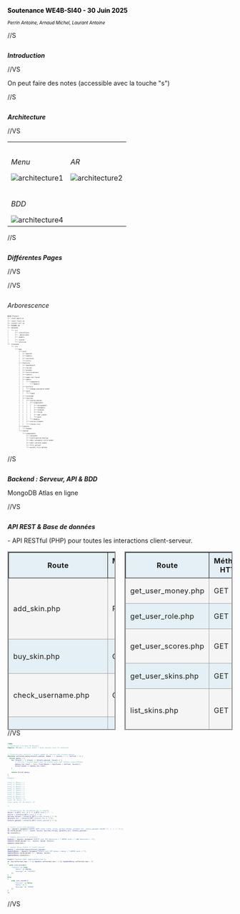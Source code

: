 <style>
p {
  text-align: justify;
}
img {
  display: block;
  margin-left: auto;
  margin-right: auto;
  max-width: 100%;
}
h1, h2, h3, h4, h5, h6 {
  text-align: center;
  margin-top: 2em;
  margin-bottom: 1em;
  text-align: initial;
}
ul, ol {
  margin-left: 2em;
  margin-top: 0.2em;   
  margin-bottom: 0.2em;
  padding-top: 0;
  padding-bottom: 0;
}
li {
  margin-top: 0.1em;
  margin-bottom: 0.1em;
  padding-top: 0;
  padding-bottom: 0;
}
table {
  margin-left: auto;
  margin-right: auto;
}
@page {
  @bottom-center {
    content: counter(page);
  }
}
pre, code {
  max-width: 100% !important;
  width: 100% !important;
  display: block;
  box-sizing: border-box;
  font-size: 0.5em;
  line-height: 1.5;
}
</style>

<!-- -------------------------INTRO------------------------------ -->
<section data-background-image="https://chaelpixserver.ddns.net/filetransfer/data/sy43/moodle.png" style="width: 80%;">
    <br><br><br><br><br><br><br>
    <h4 style="color: black;"> Soutenance WE4B-SI40 - 30 Juin 2025 </h4>
    <p style="font-size: 0.7em; color: black;"> <i>Perrin Antoine, Arnaud Michel, Laurant Antoine </i></p>
</section>

//S

<h5>Introduction</h5>

//VS

<aside class="notes">
   On peut faire des notes (accessible avec la touche "s")
</aside>

//S

<h5> Architecture </h5>
//VS
<table>
    <tr>
        <td><h6>Menu</h6><img src="img/slide/front.png" alt="architecture1" style="max-width: 100%;"></td>
        <td><h6>AR</h6><img src="img/slide/back.png" alt="architecture2" style="max-width: 100%;"></td>
    </tr>
    <tr>
        <td><h6>BDD</h6><img src="img/slide/uml_bdd.png" alt="architecture4" style="max-width: 100%;"></td>
    </tr>
</table>

//S

<h5>Différentes Pages</h5>


//VS


//VS

<h6> Arborescence </h6>

```plaintext[1:1,2-4 | 6, 13 | 6-12 | 13 | 16-20 | 21-28, 31, 33, 35-36 | 36-47 | 48-57]
WE4B-Project
├── start-back.sh
├── start-front.sh
├── install-all.sh
├── README.md
├── backend
│   └── src
│       ├── controllers
│       ├── _devscripts
│       ├── models
│       ├── routes
│       └── services
└── frontend
    └── src
        └───app
            ├───core
            │   ├───guards
            │   ├───models
            │   ├───services
            │   └───utils
            ├───features
            │   ├───dashboard
            │   ├───forums
            │   ├───grades
            │   ├───notifications
            │   ├───others
            │   ├───page-not-found
            │   ├───admin
            │   │   └───components
            │   │       └───modals
            │   ├───profile
            │   │   └───change-password-modal
            │   ├───auth
            │   │   └───login
            │   ├───calendar
            │   ├───courses
            │   │   ├───course-detail
            │   │   │   ├───components
            │   │   │   │   ├───assignment
            │   │   │   │   ├───category
            │   │   │   │   ├───content
            │   │   │   │   ├───forum
            │   │   │   │   ├───pdf-viewer
            │   │   │   │   └───post
            │   │   │   └───modals
            │   │   ├───course-element
            │   │   └───course-list
            ├───layouts
            │   └───header
            └───shared
                └───components
                    ├───calendar
                    ├───confirmation-dialog
                    ├───edit-category-title-modal
                    ├───edit-content-modal
                    ├───file-upload
                    └───gridfs-file-upload
```


//S

<h5> Backend : Serveur, API & BDD </h5>

<aside class="notes">
    MongoDB Atlas en ligne
</aside>


//VS

 <h5> API REST & Base de données </h5> <!-- (Critère : Intégration BDD) -->
- API RESTful (PHP) pour toutes les interactions client-serveur.

<!DOCTYPE html>
<html lang="fr">
<head>
    <meta charset="UTF-8">
    <meta name="viewport" content="width=device-width, initial-scale=1.0">
    <title>API Routes</title>
    <style>
        .container {
            display: flex;
            height: 400px;
            font-size: 0.3em;
            gap: 20px;
        }
        .api-table {
            height: 400px;
            border-collapse: collapse;
            border: 2px solid rgb(140, 140, 140);
            letter-spacing: 0.5px;
            flex: 1;
        }
        .api-table thead {
            background-color: rgb(228, 240, 245);
        }
        .api-table th {
            text-align: center;
            border: 1px solid black;
            padding: 8px 10px;
        }
        .api-table tbody tr {
            border: 1px solid rgb(160, 160, 160);
        }
        .api-table tbody tr:nth-child(odd) {
            background-color: rgb(245, 245, 245);
        }
        .api-table tbody tr:nth-child(even) {
            background-color: rgb(228, 240, 245);
        }
        .api-table td {
            border: 1px solid rgb(160, 160, 160);
            padding: 8px 10px;
        }
    </style>
</head>
<body>
    <div class="container">
        <table class="api-table" style="height: 400px;">
            <thead>
                <tr>
                    <th scope="col">Route</th>
                    <th scope="col">Méthode HTTP</th>
                    <th scope="col">Description rapide</th>
                </tr>
            </thead>
            <tbody>
                <tr>
                    <td>add_skin.php</td>
                    <td>POST</td>
                    <td>Ajout d'un skin (upload + BDD, protégé par mot de passe)</td>
                </tr>
                <tr>
                    <td>buy_skin.php</td>
                    <td>GET</td>
                    <td>Achat d'un skin par un utilisateur</td>
                </tr>
                <tr>
                    <td>check_username.php</td>
                    <td>GET</td>
                    <td>Vérifie la disponibilité d'un nom d'utilisateur</td>
                </tr>
                <tr>
                    <td>delete_score.php</td>
                    <td>GET</td>
                    <td>Supprime un score pour un utilisateur</td>
                </tr>
                <tr>
                    <td>delete_user.php</td>
                    <td>POST</td>
                    <td>Supprime un utilisateur (et ses données)</td>
                </tr>
                <tr>
                    <td>get_all_skins.php</td>
                    <td>GET</td>
                    <td>Récupère la liste de tous les skins</td>
                </tr>
                <tr>
                    <td>get_all_users.php</td>
                    <td>GET</td>
                    <td>Récupère la liste de tous les utilisateurs</td>
                </tr>
                <tr>
                    <td>get_global_scores.php</td>
                    <td>GET</td>
                    <td>Récupère les scores globaux (classement)</td>
                </tr>
                <tr>
                    <td>get_player_rank.php</td>
                    <td>GET</td>
                    <td>Récupère le rang d'un joueur</td>
                </tr>
                <tr>
                    <td>get_total_user_count.php</td>
                    <td>GET</td>
                    <td>Nombre total d'utilisateurs</td>
                </tr>
                <tr>
                    <td>get_user_bestscore.php</td>
                    <td>GET</td>
                    <td>Meilleur score d'un utilisateur</td>
                </tr>
            </tbody>
        </table>
        <table class="api-table" style="height: 400px;">
            <thead>
                <tr>
                    <th scope="col">Route</th>
                    <th scope="col">Méthode HTTP</th>
                    <th scope="col">Description rapide</th>
                </tr>
            </thead>
            <tbody>
                <tr>
                    <td>get_user_money.php</td>
                    <td>GET</td>
                    <td>Argent d'un utilisateur</td>
                </tr>
                <tr>
                    <td>get_user_role.php</td>
                    <td>GET</td>
                    <td>Rôle d'un utilisateur</td>
                </tr>
                <tr>
                    <td>get_user_scores.php</td>
                    <td>GET</td>
                    <td>Liste des scores d'un utilisateur</td>
                </tr>
                <tr>
                    <td>get_user_skins.php</td>
                    <td>GET</td>
                    <td>Liste des skins d'un utilisateur</td>
                </tr>
                <tr>
                    <td>list_skins.php</td>
                    <td>GET</td>
                    <td>Liste détaillée des skins (fonction avancée/admin)</td>
                </tr>
                <tr>
                    <td>login.php</td>
                    <td>GET</td>
                    <td>Vérifie l'existence d'un utilisateur (connexion)</td>
                </tr>
                <tr>
                    <td>register.php</td>
                    <td>GET</td>
                    <td>Inscription ou mise à jour du nom d'utilisateur</td>
                </tr>
                <tr>
                    <td>send_score.php</td>
                    <td>GET</td>
                    <td>Ajoute un score et met à jour l'argent</td>
                </tr>
                <tr>
                    <td>send_user_skin.php</td>
                    <td>GET</td>
                    <td>Ajoute un skin à un utilisateur</td>
                </tr>
                <tr>
                    <td>update_money.php</td>
                    <td>GET</td>
                    <td>Modifie l'argent d'un utilisateur</td>
                </tr>
                <tr>
                    <td>update_server.php</td>
                    <td>POST</td>
                    <td>Met à jour le serveur (protégé par mot de passe)</td>
                </tr>
            </tbody>
        </table>
    </div>
</body>
</html>


//VS

```php [1:, 2-3 | 6-16 | 18-30 | 34-39 | 42-45 | 47-50 | 52-56 | 58-74]
<?php
// Connexion à la base de données
require 'DB.php'; // nous donne l'objet $mysqli pour la connexion


// Fonction pour calculer l'argent gagné en fonction des niveaux passés
function calculate_money($levels_passed, $base = 1, $scale = 1.5, $offset = 1) {
  $total_money = 0;
    for ($level = 1; $level <= $levels_passed; $level++) {
        // Calcule l'argent gagné pour ce niveau, avec une formule logarithmique
        $money_for_level = (int) floor($base + log($level + $offset, $scale));
        $total_money += $money_for_level;
    }

    return $total_money;
}
/*
Exemple :

Level 1: Money = 2
Level 2: Money = 3
Level 3: Money = 4
Level 4: Money = 4
Level 5: Money = 5
Level 6: Money = 5
Level 7: Money = 6
Level 8: Money = 6
Level 9: Money = 6
Level 10: Money = 6
Total money for 10 levels: 47

*/

// Récupération des paramètres de la requête
$uuid = $_GET['user_id'] ?? $_GET['uuid'] ?? '';
$score = intval($_GET['score'] ?? 0);
$arrows_thrown = intval($_GET['arrows_thrown'] ?? 0);
$planets_hit = intval($_GET['planets_hit'] ?? 0);
$levels_passed = intval($_GET['levels_passed'] ?? 0);


// Insert score into database
$q = $mysqli->prepare("INSERT INTO score (uuid, score, arrows_thrown, planets_hit, levels_passed) VALUES (?, ?, ?, ?, ?)");
$q->bind_param("siiii", $uuid, $score, $arrows_thrown, $planets_hit, $levels_passed);
$q->execute();

// Update bestscore if necessary
$update = $mysqli->prepare("UPDATE user SET bestscore = ? WHERE uuid = ? AND bestscore < ?");
$update->bind_param("isi", $score, $uuid, $score);
$update->execute();

// Update money thanks to levels_passed
$money = calculate_money($levels_passed);
$updateMoney = $mysqli->prepare("UPDATE user SET money = money + ? WHERE uuid = ?");
$updateMoney->bind_param("is", $money, $uuid);
$updateMoney->execute();

header('Content-Type: application/json');
if ($q->affected_rows > 0 && $update->affected_rows > 0 && $updateMoney->affected_rows > 0)
{
  echo json_encode([
    "success" => true,
        "money" => $money,
        "message" => "SUCCESS"
    ]);
}
else
{
    echo json_encode([
        "success" => false,
        "money" => 0,
        "message" => "ERROR"
    ]);
}
?>

```

//VS